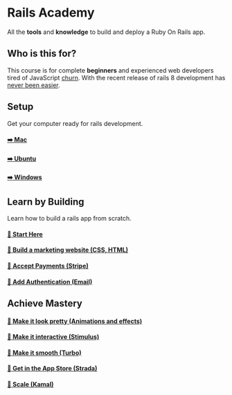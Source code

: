 # Rails Academy

All the **tools** and **knowledge** to build and deploy a Ruby On Rails app.

## Who is this for?

This course is for complete **beginners** and experienced web developers tired of JavaScript [churn](https://www.abeautifulsite.net/posts/thoughts-on-framework-churn/). With the recent release of rails 8 development has [never been easier](https://www.youtube.com/watch?v=-cEn_83zRFw).

## Setup

Get your computer ready for rails development.

#### [:arrow_right: Mac](mac/README.md)

#### [:arrow_right: Ubuntu](ubuntu/README.md)

#### [:arrow_right: Windows](win/README.md)

## Learn by Building

Learn how to build a rails app from scratch.

#### [:green_book: Start Here](docs/START.md)

#### [:green_book: Build a marketing website (CSS, HTML)]()

#### [:green_book: Accept Payments (Stripe)]()

#### [:green_book: Add Authentication (Email)]()

## Achieve Mastery

#### [:open_book: Make it look pretty (Animations and effects)]()

#### [:open_book: Make it interactive (Stimulus)]()

#### [:open_book: Make it smooth (Turbo)]()

#### [:open_book: Get in the App Store (Strada)]()

#### [:open_book: Scale (Kamal)]()



